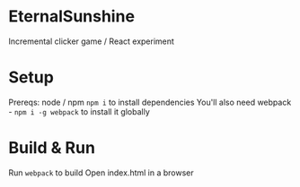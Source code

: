 # EternalSunshine
Incremental clicker game / React experiment

# Setup
Prereqs: node / npm
`npm i` to install dependencies
You'll also need webpack - `npm i -g webpack` to install it globally

# Build & Run
Run `webpack` to build
Open index.html in a browser